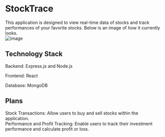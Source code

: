 # StockTrace
This application is designed to view real-time data of stocks and track performances of your favorite stocks. Below is an image of how it currently looks. <br>
![image](https://github.com/XChen601/StockTrace/assets/72898664/0921b29e-3eef-4491-9340-70960dbb1929)




## Technology Stack
Backend: Express.js and Node.js

Frontend: React

Database: MongoDB

## Plans
Stock Transactions: Allow users to buy and sell stocks within the application. <br>
Performance and Profit Tracking: Enable users to track their investment performance and calculate profit or loss. <br>


